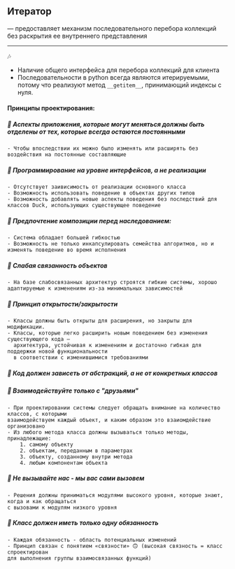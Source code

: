 ## Итератор

— предоставляет механизм последовательного перебора коллекций без раскрытия ее внутреннего представления

___
🎶
- Наличие общего интерфейса для перебора коллекций для клиента
- Последовательности в python всегда являются итерируемыми, потому что реализуют метод `__getitem__`, принимающий индексы с нуля.  

#### Принципы проектирования:
##### 📍 Аспекты приложения, которые могут меняться должны быть отделены от тех, которые всегда остаются постоянными
    - Чтобы впоследствии их можно было изменять или расширять без воздействия на постоянные составляющие

##### 📍 Программирование на уровне интерфейсов, а не реализации
    - Отсутствует заивисимость от реализации основного класса
    - Возможность использовать поведение в объектах других типов
    - Возможность добавлять новые аспекты поведения без последствий для классов Duck, использующих существующее поведение

##### 📍 Предпочтение композиции перед наследованием:
    - Система обладает большей гибкостью
    - Возможность не только инкапсулировать семейства алгоритмов, но и изменять поведение во время исполнения

##### 📍 Слабая связанность объектов

    - На базе слабосвязанных архитектур строятся гибкие системы, хорошо адаптируемые к изменениям из-за минимальных зависимостей


##### 📍 Принцип открытости/закрытости

    - Классы должны быть открыты для расширения, но закрыты для модификации.
    - Классы, которые легко расширить новым поведением без изменения существующего кода —
      архитектура, устойчивая к изменениям и достаточно гибкая для поддержки новой функциональности
      в соответствии с изменившимися требованиями

##### 📍 Код должен зависеть от абстракций, а не от конкретных классов

##### 📍 Взаимодействуйте только с "друзьями"
    - При проектировании системы следует обращать внимание на количество классов, с которыми 
    взаимодействуем каждый объект, и каким образом это взаиомдействие организовано
    - Из любого метода класса должны вызываться только методы, принадлежащие:
        1. самому объекту
        2. объектам, переданным в параметрах
        3. объекту, созданному внутри метода
        4. любым компонентам объекта

##### 📍 Не вызывайте нас - мы вас сами вызовем
    - Решения должны приниматься модулями высокого уровня, которые знают, когда и как обращаться
    с вызовами к модулям низкого уровня

##### 📍 Класс должен иметь только одну обязанность
    - Каждая обязанность - область потенциальных изменений
    - Принцип связан с понятием «связности» 🙃 (высокая связность = класс спроектирован
    для выполнения группы взаимосвязанных функций)


   


     